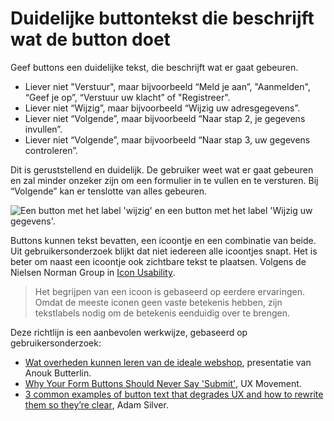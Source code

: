 <!-- @license CC0-1.0 -->

# Duidelijke buttontekst die beschrijft wat de button doet

Geef buttons een duidelijke tekst, die beschrijft wat er gaat gebeuren.

- Liever niet "Verstuur", maar bijvoorbeeld “Meld je aan”, "Aanmelden", “Geef je op”, “Verstuur uw klacht” of "Registreer".
- Liever niet “Wijzig”, maar bijvoorbeeld “Wijzig uw adresgegevens”.
- Liever niet “Volgende”, maar bijvoorbeeld “Naar stap 2, je gegevens invullen”.
- Liever niet “Volgende”, maar bijvoorbeeld “Naar stap 3, uw gegevens controleren”.

Dit is geruststellend en duidelijk. De gebruiker weet wat er gaat gebeuren en zal minder onzeker zijn om een formulier in te vullen en te versturen. Bij “Volgende” kan er tenslotte van alles gebeuren.

![Een button met het label 'wijzig' en een button met het label 'Wijzig uw gegevens'.](https://raw.githubusercontent.com/nl-design-system/documentatie/assets/richtlijnen_formulier_buttons_label.png)

Buttons kunnen tekst bevatten, een icoontje en een combinatie van beide. Uit gebruikersonderzoek blijkt dat niet iedereen alle icoontjes snapt. Het is beter om naast een icoontje ook zichtbare tekst te plaatsen. Volgens de Nielsen Norman Group in [<span lang="en">Icon Usability</span>](https://www.nngroup.com/articles/icon-usability/).

> Het begrijpen van een icoon is gebaseerd op eerdere ervaringen. Omdat de meeste iconen geen vaste betekenis hebben, zijn tekstlabels nodig om de betekenis eenduidig over te brengen.

Deze richtlijn is een aanbevolen werkwijze, gebaseerd op gebruikersonderzoek:

- [<span lang="en">Wat overheden kunnen leren van de ideale webshop</span>](https://www.ncdt.nl/programma/wat-overheden-kunnen-leren-van-de-ideale-webshop), presentatie van Anouk Butterlin.
- [<span lang="en">Why Your Form Buttons Should Never Say 'Submit'</span>](https://uxmovement.com/forms/why-your-form-buttons-should-never-say-submit/), UX Movement.
- [<span lang="en">3 common examples of button text that degrades UX and how to rewrite them so they’re clear</span>](https://adamsilver.io/blog/3-common-examples-of-button-text-that-degrades-ux-and-how-to-rewrite-them-so-theyre-clear/), Adam Silver.
